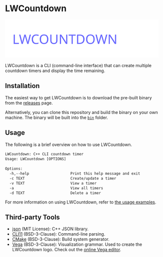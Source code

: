 # LWCountdown

![LWCountdown logo](docs/images/LWCountdown.svg)

LWCountdown is a CLI (command-line interface) that can create multiple countdown
timers and display the time remaining.

## Installation

The easiest way to get LWCountdown is to download the pre-built binary from the
[releases](https://github.com/leeway64/LWCountdown/releases) page.

Alternatively, you can clone this repository and build the binary on your own machine. The binary
will be built into the [`bin`](bin) folder.


## Usage

The following is a brief overview on how to use LWCountdown.

```
LWCountdown: C++ CLI countdown timer
Usage: LWCountdown [OPTIONS]

Options:
  -h,--help                   Print this help message and exit
  -c TEXT                     Create/update a timer
  -v TEXT                     View a timer
  -a                          View all timers
  -d TEXT                     Delete a timer
```

For more information on using LWCountdown, refer to [the usage examples](docs/README.md).

## Third-party Tools

- [json](https://github.com/nlohmann/json) (MIT License): C++ JSON library.
- [CLI11](https://github.com/CLIUtils/CLI11) (BSD-3-Clause): Command-line parsing.
- [CMake](https://cmake.org/) (BSD-3-Clause): Build system generator.
- [Vega](https://github.com/vega/vega) (BSD-3-Clause): Visualization grammar. Used to create the LWCountdown logo.
  Check out the [online Vega editor](https://vega.github.io/editor/).
